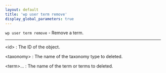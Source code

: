 ```yaml
---
layout: default
title: 'wp user term remove'
display_global_parameters: true
---
```


`wp user term remove` - Remove a term.

<hr />

&lt;id&gt;
: The ID of the object.

&lt;taxonomy&gt;
: The name of the taxonomy type to deleted.

&lt;term&gt;...
: The name of the term or terms to deleted.



